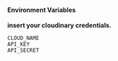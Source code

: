 #### Environment Variables
**insert your cloudinary credentials.**

    CLOUD_NAME
    API_KEY
    API_SECRET
